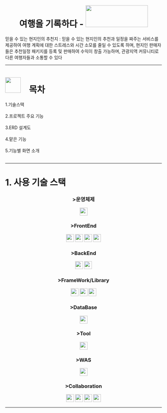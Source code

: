 <h1 align="center">여행을 기록하다 - <img src="https://github.com/user-attachments/assets/699ccfe0-4f3e-4847-94d4-76ff5496b5c8" width="200" height="70"></h1>
믿을 수 있는 현지인의 추천지 : 믿을 수 있는 현지인의 추천과 일정을 짜주는 서비스를 제공하여 여행 계획에 대한 스트레스와 시간 소모를 줄일 수 있도록 하며,
현지인 판매자들은 추천일정 패키지를 등록 및 판매하여 수익이 창출 가능하며,
관광지역 커뮤니티로 다른 여행자들과 소통할 수 있다<br/>
<hr/>
<h1><img src="https://github.com/user-attachments/assets/b261889f-5430-4d63-8751-f92c12926fd9" width="50" height="50">&nbsp;&nbsp;&nbsp;&nbsp;목차</h1>
1.기술스택<br/><br/>
2.프로젝트 주요 기능<br/><br/>
3.ERD 설계도<br/><br/>
4.맡은 기능<br/><br/>
5.기능별 화면 소개<br/><br/>
<hr/>
<h1>1. 사용 기술 스택</h1>
<h3 align="center">>운영체제</h3>
  <div align="center">
    <img src="https://img.shields.io/badge/window 10-3A76F0?style=flat-square" height="25">
  </div>
<h3 align="center">>FrontEnd</h3>
  <div align="center">
    <img src="https://img.shields.io/badge/CSS3-1572B6?style=for-the-badge&logo=css3&logoColor=white" height="25">
    <img src="https://img.shields.io/badge/jquery-0769AD?style=for-the-badge&logo=jquery&logoColor=white" height="25">
    <img src="https://img.shields.io/badge/javascript-F7DF1E?style=for-the-badge&logo=javascript&logoColor=white" height="25">   
    <img src="https://img.shields.io/badge/HTML5-E34F26?style=for-the-badge&logo=HTML5&logoColor=white" height="25">
  </div>
<h3 align="center">>BackEnd</h3>
  <div align="center">
    <img src="https://img.shields.io/badge/java 11-4B4B77?style=flat-square" height="25">
    <img src="https://img.shields.io/badge/mysql-4479A1?style=for-the-badge&logo=mysql&logoColor=white" height="25">
  </div>
<h3 align="center">>FrameWork/Library</h3>
  <div align="center">
      <img src="https://img.shields.io/badge/bootstrap-7952B3?style=for-the-badge&logo=bootstrap&logoColor=white" height="25">
     <img src="https://img.shields.io/badge/myBatis-333333?style=flat-square" height="25">
    <img src="https://img.shields.io/badge/springboot-6DB33F?style=for-the-badge&logo=springboot&logoColor=white" height="25">
  </div>
<h3 align="center">>DataBase</h3>
  <div align="center">
      <img src="https://img.shields.io/badge/oracle-F80000?style=for-the-badge&logo=oracle&logoColor=white" height="25">
  </div>
<h3 align="center">>Tool</h3>
  <div align="center">
      <img src="https://img.shields.io/badge/sqlDeveloper-4479A1?style=flat-square" height="25">
  </div>
<h3 align="center">>WAS</h3>
  <div align="center">
       <img src="https://img.shields.io/badge/apachetomcat-F8DC75?style=for-the-badge&logo=apachetomcat&logoColor=white" height="25">  
  </div>
<h3 align="center">>Collaboration</h3>
  <div align="center">
    <img src="https://img.shields.io/badge/googledrive-4285F4?style=for-the-badge&logo=googledrive&logoColor=white" height="25">
    <img src="https://img.shields.io/badge/github-181717?style=for-the-badge&logo=github&logoColor=white" height="25">
    <img src="https://img.shields.io/badge/figma-F24E1E?style=for-the-badge&logo=figma&logoColor=white" height="25">
    <img src="https://img.shields.io/badge/erdcloud-000000?style=flat-square" height="25">
  </div>
<hr/>









